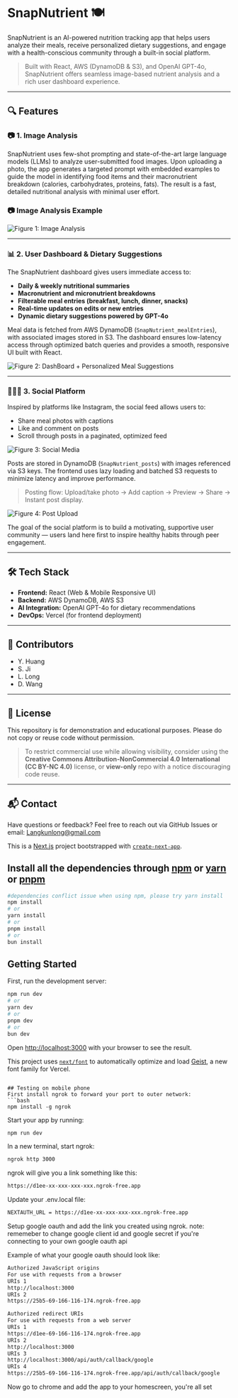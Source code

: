 # SnapNutrient 🍽️

SnapNutrient is an AI-powered nutrition tracking app that helps users analyze their meals, receive personalized dietary suggestions, and engage with a health-conscious community through a built-in social platform.

> Built with React, AWS (DynamoDB & S3), and OpenAI GPT-4o, SnapNutrient offers seamless image-based nutrient analysis and a rich user dashboard experience.

---

## 🔍 Features

### 📷 1. Image Analysis

SnapNutrient uses few-shot prompting and state-of-the-art large language models (LLMs) to analyze user-submitted food images. Upon uploading a photo, the app generates a targeted prompt with embedded examples to guide the model in identifying food items and their macronutrient breakdown (calories, carbohydrates, proteins, fats). The result is a fast, detailed nutritional analysis with minimal user effort.

### 📷 Image Analysis Example

![Figure 1: Image Analysis](./ReadMe/fig1.png)

---

### 📊 2. User Dashboard & Dietary Suggestions

The SnapNutrient dashboard gives users immediate access to:

- **Daily & weekly nutritional summaries**
- **Macronutrient and micronutrient breakdowns**
- **Filterable meal entries (breakfast, lunch, dinner, snacks)**
- **Real-time updates on edits or new entries**
- **Dynamic dietary suggestions powered by GPT-4o**

Meal data is fetched from AWS DynamoDB (`SnapNutrient_mealEntries`), with associated images stored in S3. The dashboard ensures low-latency access through optimized batch queries and provides a smooth, responsive UI built with React.

![Figure 2: DashBoard + Personalized Meal Suggestions](./ReadMe/fig2.png)

---

### 🧑‍🤝‍🧑 3. Social Platform

Inspired by platforms like Instagram, the social feed allows users to:

- Share meal photos with captions
- Like and comment on posts
- Scroll through posts in a paginated, optimized feed

![Figure 3: Social Media](./ReadMe/fig3.png)

Posts are stored in DynamoDB (`SnapNutrient_posts`) with images referenced via S3 keys. The frontend uses lazy loading and batched S3 requests to minimize latency and improve performance.

> Posting flow: Upload/take photo → Add caption → Preview → Share → Instant post display.

![Figure 4: Post Upload](./ReadMe/fig4.png)

The goal of the social platform is to build a motivating, supportive user community — users land here first to inspire healthy habits through peer engagement.

---

## 🛠️ Tech Stack

- **Frontend:** React (Web & Mobile Responsive UI)
- **Backend:** AWS DynamoDB, AWS S3
- **AI Integration:** OpenAI GPT-4o for dietary recommendations
- **DevOps:** Vercel (for frontend deployment)

---

## 🧠 Contributors

- Y. Huang 
- S. Ji
- L. Long
- D. Wang

---

## 🚨 License

This repository is for demonstration and educational purposes. Please do not copy or reuse code without permission.

> To restrict commercial use while allowing visibility, consider using the **Creative Commons Attribution-NonCommercial 4.0 International (CC BY-NC 4.0)** license, or **view-only** repo with a notice discouraging code reuse.

---

## 📬 Contact

Have questions or feedback? Feel free to reach out via GitHub Issues or email: 
Langkunlong@gmail.com


This is a [Next.js](https://nextjs.org) project bootstrapped with [`create-next-app`](https://nextjs.org/docs/app/api-reference/cli/create-next-app).

## Install all the dependencies through [npm](https://www.npmjs.com/) or [yarn](https://yarnpkg.com/) or [pnpm](https://pnpm.io/)

```bash
#dependencies conflict issue when using npm, please try yarn install
npm install
# or
yarn install
# or
pnpm install
# or
bun install
```
## Getting Started

First, run the development server:

```bash
npm run dev
# or
yarn dev
# or
pnpm dev
# or
bun dev
```

Open [http://localhost:3000](http://localhost:3000) with your browser to see the result.


This project uses [`next/font`](https://nextjs.org/docs/app/building-your-application/optimizing/fonts) to automatically optimize and load [Geist](https://vercel.com/font), a new font family for Vercel.
```

## Testing on mobile phone
First install ngrok to forward your port to outer network:
```bash
npm install -g ngrok
```

Start your app by running:
```bash
npm run dev
```

In a new terminal, start ngrok:
```bash
ngrok http 3000
```

ngrok will give you a link something like this:
```bash
https://d1ee-xx-xxx-xxx-xxx.ngrok-free.app 
```

Update your .env.local file:
```bash
NEXTAUTH_URL = https://d1ee-xx-xxx-xxx-xxx.ngrok-free.app 
```

Setup google oauth and add the link you created using ngrok. 
note: rememeber to change google client id and google secret if you're connecting to your own google oauth api

Example of what your google oauth should look like:
```bash
Authorized JavaScript origins
For use with requests from a browser
URIs 1 
http://localhost:3000
URIs 2 
https://25b5-69-166-116-174.ngrok-free.app

Authorized redirect URIs
For use with requests from a web server
URIs 1 
https://d1ee-69-166-116-174.ngrok-free.app
URIs 2 
http://localhost:3000
URIs 3 
http://localhost:3000/api/auth/callback/google
URIs 4 
https://25b5-69-166-116-174.ngrok-free.app/api/auth/callback/google
```

Now go to chrome and add the app to your homescreen, you're all set



